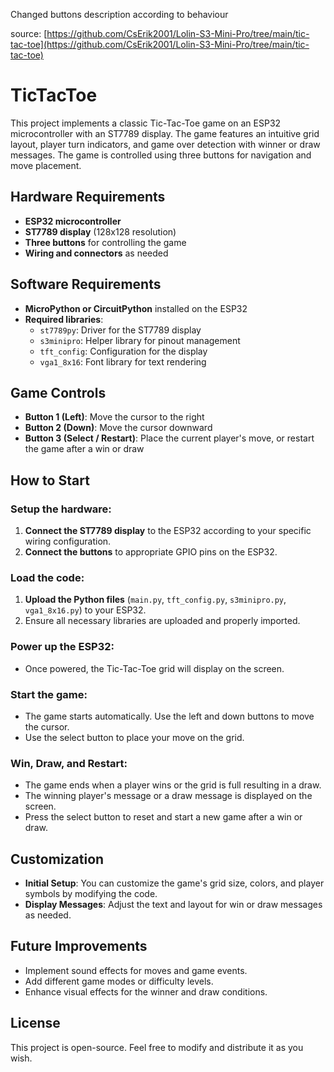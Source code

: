 Changed buttons description according to behaviour

source: [https://github.com/CsErik2001/Lolin-S3-Mini-Pro/tree/main/tic-tac-toe](https://github.com/CsErik2001/Lolin-S3-Mini-Pro/tree/main/tic-tac-toe)

# TicTacToe

This project implements a classic Tic-Tac-Toe game on an ESP32 microcontroller with an ST7789 display. The game features an intuitive grid layout, player turn indicators, and game over detection with winner or draw messages. The game is controlled using three buttons for navigation and move placement.

## Hardware Requirements

- **ESP32 microcontroller**
- **ST7789 display** (128x128 resolution)
- **Three buttons** for controlling the game
- **Wiring and connectors** as needed

## Software Requirements

- **MicroPython or CircuitPython** installed on the ESP32
- **Required libraries**:
  - `st7789py`: Driver for the ST7789 display
  - `s3minipro`: Helper library for pinout management
  - `tft_config`: Configuration for the display
  - `vga1_8x16`: Font library for text rendering

## Game Controls

- **Button 1 (Left)**: Move the cursor to the right
- **Button 2 (Down)**: Move the cursor downward
- **Button 3 (Select / Restart)**: Place the current player's move, or restart the game after a win or draw

## How to Start

### Setup the hardware:

1. **Connect the ST7789 display** to the ESP32 according to your specific wiring configuration.
2. **Connect the buttons** to appropriate GPIO pins on the ESP32.

### Load the code:

1. **Upload the Python files** (`main.py`, `tft_config.py`, `s3minipro.py`, `vga1_8x16.py`) to your ESP32.
2. Ensure all necessary libraries are uploaded and properly imported.

### Power up the ESP32:

- Once powered, the Tic-Tac-Toe grid will display on the screen.

### Start the game:

- The game starts automatically. Use the left and down buttons to move the cursor.
- Use the select button to place your move on the grid.

### Win, Draw, and Restart:

- The game ends when a player wins or the grid is full resulting in a draw.
- The winning player's message or a draw message is displayed on the screen.
- Press the select button to reset and start a new game after a win or draw.

## Customization

- **Initial Setup**: You can customize the game's grid size, colors, and player symbols by modifying the code.
- **Display Messages**: Adjust the text and layout for win or draw messages as needed.

## Future Improvements

- Implement sound effects for moves and game events.
- Add different game modes or difficulty levels.
- Enhance visual effects for the winner and draw conditions.

## License

This project is open-source. Feel free to modify and distribute it as you wish.
